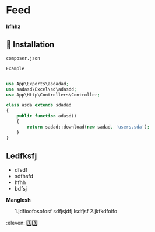 # Feed

**hfhhz**

## :rocket: Installation

`composer.json`

```
Example
```

```php

use App\Exports\asdadad;
use sadasd\Excel\sd\adasdd;
use App\Http\Controllers\Controller;

class asda extends sdadad 
{
    public function adasd() 
    {
        return sadad::download(new sadad, 'users.sda');
    }
}
```

## Ledfksfj

<ul>
    <li>dfsdf</li>
    <li>sdfhsfd</li>
    <li>hfhh</li>
    <li>bdfsj</li>
</ul>


**Manglesh**
<ol>
1.jdfioofosofosf sdfjsjdfj lsdfjsf
2.jkfkdfoifo
</ol>

:eleven:
:seven::zero:


